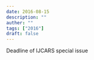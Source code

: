 ```yaml
---
date: 2016-08-15
description: ""
auther: ""
tags: ["2016"]
draft: false
---
```

Deadline of IJCARS special issue
<!--more-->

